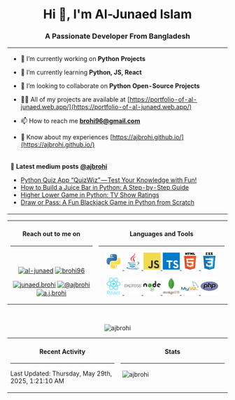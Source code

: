 <h1 align="center">Hi 👋, I'm Al-Junaed Islam</h1>
<h3 align="center">A Passionate Developer From Bangladesh</h3>

<table>
<tr>
<td>

- 🔭 I’m currently working on **Python Projects**

- 🌱 I’m currently learning **Python, JS, React**

- 👯 I’m looking to collaborate on **Python Open-Source Projects**

- 👨‍💻 All of my projects are available at [https://portfolio-of-al-junaed.web.app/](https://portfolio-of-al-junaed.web.app/)

- 📫 How to reach me **brohi96@gmail.com**

- 📄 Know about my experiences [https://ajbrohi.github.io/](https://ajbrohi.github.io/)
</td>
</tr>

<tr>
<td>

**📕 Latest medium posts [@ajbrohi](https://ajbrohi.medium.com/)**

<!-- BLOG-POST-LIST:START -->
- [Python Quiz App “QuizWiz” — Test Your Knowledge with Fun!](https://ajbrohi.medium.com/python-quiz-app-quizwiz-test-your-knowledge-with-fun-cad0ae1191f?source=rss-d915dc615783------2)
- [How to Build a Juice Bar in Python: A Step-by-Step Guide](https://ajbrohi.medium.com/how-to-build-a-juice-bar-in-python-a-step-by-step-guide-dfd7e5d42901?source=rss-d915dc615783------2)
- [Higher Lower Game in Python: TV Show Ratings](https://ajbrohi.medium.com/higher-lower-game-in-python-tv-show-ratings-85322b5c936?source=rss-d915dc615783------2)
- [Draw or Pass: A Fun Blackjack Game in Python from Scratch](https://ajbrohi.medium.com/draw-or-pass-a-fun-blackjack-game-in-python-from-scratch-809f8c2512df?source=rss-d915dc615783------2)
<!-- BLOG-POST-LIST:END -->
  </td>
  </tr>
  </table>

<!-- <h3 align="center">Connect with me:</h3> -->

<!-- ### Connect with me -->

<table>
<tr>
<td width="40%" valign="top">

<!-- **:point_down: Reach out to me on :point_down:** -->

<div align="center">

<h4 align="center">Reach out to me on</h4>

---

<br>

<p align="center">
<!-- Linkedin -->
<a href="https://linkedin.com/in/al-junaed" target="blank"><img align="center" src="https://raw.githubusercontent.com/rahuldkjain/github-profile-readme-generator/master/src/images/icons/Social/linked-in-alt.svg" alt="al-junaed" height="30" width="40" /></a>
<!-- Twitter -->
<a href="https://twitter.com/brohi96" target="blank"><img align="center" src="https://raw.githubusercontent.com/rahuldkjain/github-profile-readme-generator/master/src/images/icons/Social/twitter.svg" alt="brohi96" height="30" width="40" /></a>
</p>

<p align="center">
<!-- Facebook -->
<a href="https://facebook.com/junaed.brohi" target="blank"><img align="center" src="https://raw.githubusercontent.com/rahuldkjain/github-profile-readme-generator/master/src/images/icons/Social/facebook.svg" alt="junaed.brohi" height="30" width="40" /></a>
<!-- Medium -->
<a href="https://medium.com/@ajbrohi" target="blank"><img align="center" src="https://raw.githubusercontent.com/rahuldkjain/github-profile-readme-generator/master/src/images/icons/Social/medium.svg" alt="@ajbrohi" height="30" width="40" /></a>
<!-- Instagram -->
<a href="https://instagram.com/a.j.brohi" target="blank"><img align="center" src="https://raw.githubusercontent.com/rahuldkjain/github-profile-readme-generator/master/src/images/icons/Social/instagram.svg" alt="a.j.brohi" height="30" width="40" /></a>
</p>
</td>

</div>

<td width="60%" valign="top">

<div align="center">

<h4 align="center">Languages and Tools</h4>

---

<p align="center">
<!-- Python -->
<a href="https://www.python.org" target="_blank" rel="noreferrer"> <img src="https://raw.githubusercontent.com/devicons/devicon/master/icons/python/python-original.svg" alt="python" width="40" height="40"/> </a>
<!-- Java -->
<a href="https://www.java.com" target="_blank" rel="noreferrer"> <img src="https://raw.githubusercontent.com/devicons/devicon/master/icons/java/java-original.svg" alt="java" width="40" height="40"/> </a>
<!-- Javascript -->
<a href="https://developer.mozilla.org/en-US/docs/Web/JavaScript" target="_blank" rel="noreferrer"> <img src="https://raw.githubusercontent.com/devicons/devicon/master/icons/javascript/javascript-original.svg" alt="javascript" width="40" height="40"/> </a>
<!-- Typescript -->
<a href="https://www.typescriptlang.org/" target="_blank" rel="noreferrer"> <img src="https://raw.githubusercontent.com/devicons/devicon/master/icons/typescript/typescript-original.svg" alt="typescript" width="40" height="40"/> </a>
<!-- HTML -->
<a href="https://www.w3.org/html/" target="_blank" rel="noreferrer"> <img src="https://raw.githubusercontent.com/devicons/devicon/master/icons/html5/html5-original-wordmark.svg" alt="html5" width="40" height="40"/> </a>
<!-- CSS -->
<a href="https://www.w3schools.com/css/" target="_blank" rel="noreferrer"> <img src="https://raw.githubusercontent.com/devicons/devicon/master/icons/css3/css3-original-wordmark.svg" alt="css3" width="40" height="40"/> </a>
</p>

<p align="center">
<!-- ReactJS -->
<a href="https://reactjs.org/" target="_blank" rel="noreferrer"> <img src="https://raw.githubusercontent.com/devicons/devicon/master/icons/react/react-original-wordmark.svg" alt="react" width="40" height="40"/> </a>
<!-- ExpressJS -->
<a href="https://expressjs.com" target="_blank" rel="noreferrer"> <img src="https://raw.githubusercontent.com/devicons/devicon/master/icons/express/express-original-wordmark.svg" alt="express" width="40" height="40"/> </a>
<!-- NodeJS -->
<a href="https://nodejs.org" target="_blank" rel="noreferrer"> <img src="https://raw.githubusercontent.com/devicons/devicon/master/icons/nodejs/nodejs-original-wordmark.svg" alt="nodejs" width="40" height="40"/> </a>
<!-- MongoDB -->
<a href="https://www.mongodb.com/" target="_blank" rel="noreferrer"> <img src="https://raw.githubusercontent.com/devicons/devicon/master/icons/mongodb/mongodb-original-wordmark.svg" alt="mongodb" width="40" height="40"/> </a>
<!-- MySQL -->
<a href="https://www.mysql.com/" target="_blank" rel="noreferrer"> <img src="https://raw.githubusercontent.com/devicons/devicon/master/icons/mysql/mysql-original-wordmark.svg" alt="mysql" width="40" height="40"/> </a>
<!-- PHP -->
<a href="https://www.php.net" target="_blank" rel="noreferrer"> <img src="https://raw.githubusercontent.com/devicons/devicon/master/icons/php/php-original.svg" alt="php" width="40" height="40"/> </a>
</p>

</td>
</div>
</tr>
</table>
<br>

<p style="text-align: center;"> <img src="https://komarev.com/ghpvc/?username=ajbrohi&label=Profile%20views&color=1e8acc&style=flat" alt="ajbrohi" /> </p>

<table>
<tr>
<td width="50%" valign="top">

<h4 align="center">Recent Activity</h4>

---

<!--RECENT_ACTIVITY:start-->
<!--RECENT_ACTIVITY:end-->
<!--RECENT_ACTIVITY:last_update-->
Last Updated: Thursday, May 29th, 2025, 1:21:10 AM
<!--RECENT_ACTIVITY:last_update_end-->

</td>

<td width="50%" valign="top">

<h4 align="center">Stats</h4>

---

<p>&nbsp;<img align="center" src="https://github-readme-stats.vercel.app/api?username=ajbrohi&show_icons=true&theme=tokyonight&locale=en" alt="ajbrohi" /></p>

</td>

</tr>
</table>

<!--

<p><img align="center" src="https://github-readme-stats.vercel.app/api/top-langs?username=ajbrohi&show_icons=true&theme=tokyonight&locale=en&layout=compact" alt="ajbrohi" /></p>

[![AJBrohi Medium](https://github-readme-medium.vercel.app/?username=ajbrohi&limit=3&bg=222f2e)](https://medium.com/@ajbrohi)

[![github-readme-twitter](https://github-readme-twitter.gazf.vercel.app/api?id=brohi96&layout=wide&show_reply=off&show_retweet=off)](https://twitter.com/Brohi96) -->
